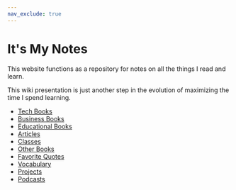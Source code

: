```yaml
---
nav_exclude: true
---
```


# It's My Notes

This website functions as a repository for notes on all the things I read and learn.

This wiki presentation is just another step in the evolution of maximizing the time I spend learning.

- [Tech Books](./tech_books/)
- [Business Books](./business_books/)
- [Educational Books](./educational_books/)
- [Articles](./articles/)
- [Classes](./classes/)
- [Other Books](./other_books/)
- [Favorite Quotes](./quotes/)
- [Vocabulary](./vocabulary/)
- [Projects](./projects/)
- [Podcasts](./podcasts/)
